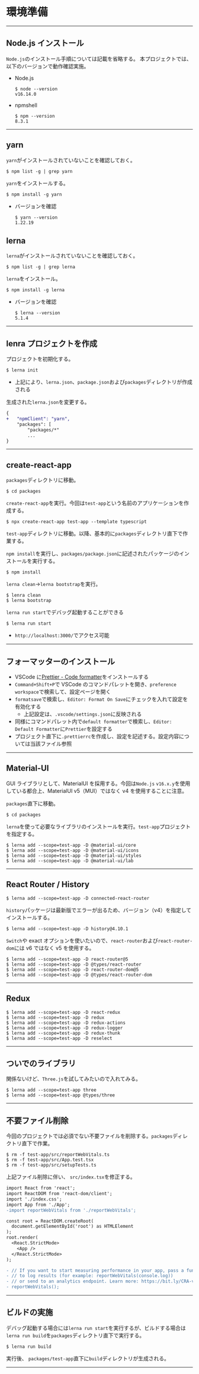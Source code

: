 # 環境準備

---

## Node.js インストール

`Node.js`のインストール手順については記載を省略する。
本プロジェクトでは、以下のバージョンで動作確認実施。

-   Node.js

    ```shell
    $ node --version
    v16.14.0
    ```

-   npmshell
    ```shell
    $ npm --version
    8.3.1
    ```

---

## yarn

`yarn`がインストールされていないことを確認しておく。

```
$ npm list -g | grep yarn
```

`yarn`をインストールする。

```shell
$ npm install -g yarn
```

-   バージョンを確認
    ```shell
    $ yarn --version
    1.22.19
    ```

## lerna

`lerna`がインストールされていないことを確認しておく。

```shell
$ npm list -g | grep lerna
```

`lerna`をインストール。

```shell
$ npm install -g lerna
```

-   バージョンを確認
    ```
    $ lerna --version
    5.1.4
    ```

---

## lenra プロジェクトを作成

プロジェクトを初期化する。

```shell
$ lerna init
```

-   上記により、`lerna.json`、`package.json`および`packages`ディレクトリが作成される

生成された`lerna.json`を変更する。

```diff
{
+   "npmClient": "yarn",
    "packages": [
        "packages/*"
        ...
}
```

---

## create-react-app

`packages`ディレクトリに移動。

```shell
$ cd packages
```

`create-react-app`を実行。今回は`test-app`という名前のアプリケーションを作成する。

```shell
$ npx create-react-app test-app --template typescript
```

`test-app`ディレクトリに移動。以降、基本的に`packages`ディレクトリ直下で作業する。

`npm install`を実行し、`packages/package.json`に記述されたパッケージのインストールを実行する。

```shell
$ npm install
```

`lerna clean`→`lerna bootstrap`を実行。

```shell
$ lenra clean
$ lerna bootstrap
```

`lerna run start`でデバッグ起動することができる

```shell
$ lerna run start
```

-   `http://localhost:3000/`でアクセス可能

---

## フォーマッターのインストール

-   VSCode に[Prettier - Code formatter](https://marketplace.visualstudio.com/items?itemName=esbenp.prettier-vscode)をインストールする
-   `Command+Shift+P`で VSCode のコマンドパレットを開き、`preference workspace`で検索して、設定ページを開く
-   `formatsave`で検索し、`Editor: Format On Save`にチェックを入れて設定を有効化する
    -   上記設定は、`.vscode/settings.json`に反映される
-   同様にコマンドパレット内で`default formatter`で検索し、`Editor: Default Formatter`に`Prettier`を設定する
-   プロジェクト直下に`.prettierrc`を作成し、設定を記述する。設定内容については当該ファイル参照

---

## Material-UI

GUI ライブラリとして、MaterialUI を採用する。今回は`Node.js` `v16.x.y`を使用している都合上、MaterialUI v5（MUI）ではなく v4 を使用することに注意。

`packages`直下に移動。

```shell
$ cd packages
```

`lerna`を使って必要なライブラリのインストールを実行。`test-app`プロジェクトを指定する。

```shell
$ lerna add --scope=test-app -D @material-ui/core
$ lerna add --scope=test-app -D @material-ui/icons
$ lerna add --scope=test-app -D @material-ui/styles
$ lerna add --scope=test-app -D @material-ui/lab
```

---

## React Router / History

```shell
$ lerna add --scope=test-app -D connected-react-router
```

`history`パッケージは最新版でエラーが出るため、バージョン（v4）を指定してインストールする。

```shell
$ lerna add --scope=test-app -D history@4.10.1
```

`Switch`や exact オプションを使いたいので、`react-router`および`react-router-dom`には v6 ではなく v5 を使用する。

```shell
$ lerna add --scope=test-app -D react-router@5
$ lerna add --scope=test-app -D @types/react-router
$ lerna add --scope=test-app -D react-router-dom@5
$ lerna add --scope=test-app -D @types/react-router-dom
```

---

## Redux

```shell
$ lerna add --scope=test-app -D react-redux
$ lerna add --scope=test-app -D redux
$ lerna add --scope=test-app -D redux-actions
$ lerna add --scope=test-app -D redux-logger
$ lerna add --scope=test-app -D redux-thunk
$ lerna add --scope=test-app -D reselect
```

---

## ついでのライブラリ

関係ないけど、`Three.js`を試してみたいので入れてみる。

```shell
$ lerna add --scope=test-app three
$ lerna add --scope=test-app @types/three
```

---

## 不要ファイル削除

今回のプロジェクトでは必須でない不要ファイルを削除する。`packages`ディレクトリ直下で作業。

```shell
$ rm -f test-app/src/reportWebVitals.ts
$ rm -f test-app/src/App.test.tsx
$ rm -f test-app/src/setupTests.ts
```

上記ファイル削除に伴い、 `src/index.tsx`を修正する。

```diff
import React from 'react';
import ReactDOM from 'react-dom/client';
import './index.css';
import App from './App';
-import reportWebVitals from './reportWebVitals';

const root = ReactDOM.createRoot(
  document.getElementById('root') as HTMLElement
);
root.render(
  <React.StrictMode>
    <App />
  </React.StrictMode>
);

- // If you want to start measuring performance in your app, pass a function
- // to log results (for example: reportWebVitals(console.log))
- // or send to an analytics endpoint. Learn more: https://bit.ly/CRA-vitals
- reportWebVitals();
```

---

## ビルドの実施

デバッグ起動する場合には`lerna run start`を実行するが、ビルドする場合は`lerna run build`を`packages`ディレクトリ直下で実行する。

```shell
$ lerna run build
```

実行後、 `packages/test-app`直下に`build`ディレクトリが生成される。

---
